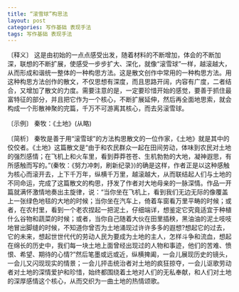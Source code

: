 ```yaml
---
title: “滚雪球”构思法
layout: post
categories: 写作基础 表现手法
tags: 写作基础 表现手法
---
```


〔释义〕 这是由初始的一点点感受出发，随着材料的不断增加，体会的不断加深，联想的不断扩展，使感受一步步扩大、深化，就像“滚雪球”一样，越滚越大，从而形成和谐统一整体的一种构思方法。这是散文创作中常用的一种构思方法。用这种构思方法创作的散文，不仅思想有深度，而且思路开阔，内容有广度，二者结合，又增加了散文的力度。需要注意的是，一定要珍惜开始的感觉，要善于抓住最富特征的部分，并且把它作为一个核心，不断扩展延伸，然后再全面地思索，就会构成一个形散神聚的完篇，千万不可游离其核心，而去另滚雪球。

〔示例〕 秦牧：《土地》(从略)

〔简析〕 秦牧是善于用“滚雪球”的方法构思散文的一位作家，《土地》就是其中的佼佼者。《土地》这篇散文是“由于和农民群众一起在田间劳动，体味到农民对土地的强烈感情；在飞机上和火车里，看到莽莽苍苍、生机勃勃的大地，凝神遐思，有所感触而写的。”(秦牧：《努力冲刺，刷新纪录》)的确是这样，作者正是以这种感触为核心而滚开去，上下千万年，纵横千万里，越滚越大，从而联结起人们与土地的不同命运，完成了这篇散文的构思，抒发了作者对大地母亲的一脉深情。作品一开篇就满怀激情地奏出主旋律，说：“当你坐在飞机上，看到我们无边无际的像覆盖上一张绿色地毯的大地的时候；当你坐在汽车上，倚着车窗看万里平畴的时候；或者，在农村里，看到一个老农捏起一把泥土，仔细端详，想鉴定它究竟适宜于种植什么谷物和蔬菜的时候；或者，当你自己随着大伙在田里插秧，黑油油的泥土吱吱地冒出脚缝的时候，不知道你曾否为土地涌现过许许多多的遐想?想起它的过去，它的未来，想起世世代代的劳动人民为要成为土地的主人，怎样斗争和流血，想起在绵长的历史中，我们每一块土地上面曾经出现过的人物和事迹，他们的苦难、愤恨、希望、期待的心情?”然后笔墨或远或近，纵横捭阖，一会儿展现历史的镜头，一会儿又闪现现实的情景；一会儿抨击统治者对土地的疯狂掠夺，一会儿讴歌劳动者对土地的深情爱护和珍惜，始终都围绕着土地对人们的无私奉献，和人们对土地的深厚感情这个核心，从而交织为一曲土地的热情颂歌。 